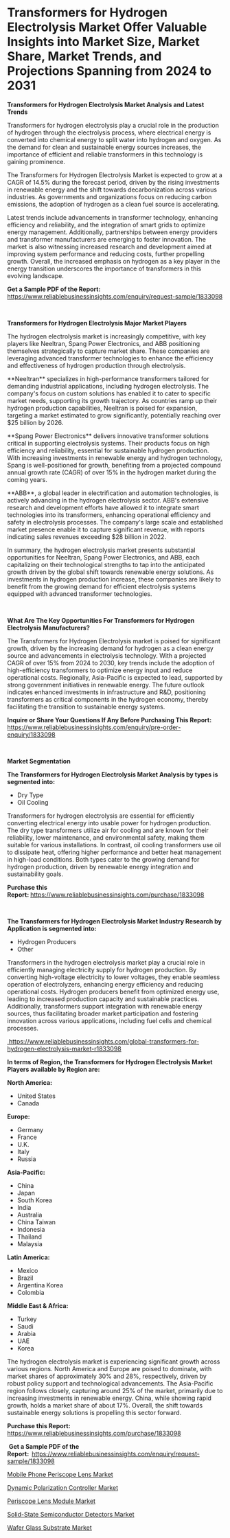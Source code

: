 <p><h1>Transformers for Hydrogen Electrolysis Market Offer Valuable Insights into Market Size, Market Share, Market Trends, and Projections Spanning from 2024 to 2031</h1></p><p><strong>Transformers for Hydrogen Electrolysis Market Analysis and Latest Trends</strong></p>
<p><p>Transformers for hydrogen electrolysis play a crucial role in the production of hydrogen through the electrolysis process, where electrical energy is converted into chemical energy to split water into hydrogen and oxygen. As the demand for clean and sustainable energy sources increases, the importance of efficient and reliable transformers in this technology is gaining prominence. </p><p>The Transformers for Hydrogen Electrolysis Market is expected to grow at a CAGR of 14.5% during the forecast period, driven by the rising investments in renewable energy and the shift towards decarbonization across various industries. As governments and organizations focus on reducing carbon emissions, the adoption of hydrogen as a clean fuel source is accelerating. </p><p>Latest trends include advancements in transformer technology, enhancing efficiency and reliability, and the integration of smart grids to optimize energy management. Additionally, partnerships between energy providers and transformer manufacturers are emerging to foster innovation. The market is also witnessing increased research and development aimed at improving system performance and reducing costs, further propelling growth. Overall, the increased emphasis on hydrogen as a key player in the energy transition underscores the importance of transformers in this evolving landscape.</p></p>
<p><strong>Get a Sample PDF of the Report:&nbsp;</strong> <a href="https://www.reliablebusinessinsights.com/enquiry/request-sample/1833098?utm_campaign=1781&utm_medium=2&utm_source=Github&utm_content=ia&utm_term=19102024&utm_id=transformers-for-hydrogen-electrolysis">https://www.reliablebusinessinsights.com/enquiry/request-sample/1833098</a></p>
<p>&nbsp;</p>
<p><strong>Transformers for Hydrogen Electrolysis Major Market Players</strong></p>
<p><p>The hydrogen electrolysis market is increasingly competitive, with key players like Neeltran, Spang Power Electronics, and ABB positioning themselves strategically to capture market share. These companies are leveraging advanced transformer technologies to enhance the efficiency and effectiveness of hydrogen production through electrolysis.</p><p>**Neeltran** specializes in high-performance transformers tailored for demanding industrial applications, including hydrogen electrolysis. The company's focus on custom solutions has enabled it to cater to specific market needs, supporting its growth trajectory. As countries ramp up their hydrogen production capabilities, Neeltran is poised for expansion, targeting a market estimated to grow significantly, potentially reaching over $25 billion by 2026.</p><p>**Spang Power Electronics** delivers innovative transformer solutions critical in supporting electrolysis systems. Their products focus on high efficiency and reliability, essential for sustainable hydrogen production. With increasing investments in renewable energy and hydrogen technology, Spang is well-positioned for growth, benefiting from a projected compound annual growth rate (CAGR) of over 15% in the hydrogen market during the coming years.</p><p>**ABB**, a global leader in electrification and automation technologies, is actively advancing in the hydrogen electrolysis sector. ABB's extensive research and development efforts have allowed it to integrate smart technologies into its transformers, enhancing operational efficiency and safety in electrolysis processes. The company's large scale and established market presence enable it to capture significant revenue, with reports indicating sales revenues exceeding $28 billion in 2022.</p><p>In summary, the hydrogen electrolysis market presents substantial opportunities for Neeltran, Spang Power Electronics, and ABB, each capitalizing on their technological strengths to tap into the anticipated growth driven by the global shift towards renewable energy solutions. As investments in hydrogen production increase, these companies are likely to benefit from the growing demand for efficient electrolysis systems equipped with advanced transformer technologies.</p></p>
<p>&nbsp;</p>
<p><strong>What Are The Key Opportunities For Transformers for Hydrogen Electrolysis Manufacturers?</strong></p>
<p><p>The Transformers for Hydrogen Electrolysis market is poised for significant growth, driven by the increasing demand for hydrogen as a clean energy source and advancements in electrolysis technology. With a projected CAGR of over 15% from 2024 to 2030, key trends include the adoption of high-efficiency transformers to optimize energy input and reduce operational costs. Regionally, Asia-Pacific is expected to lead, supported by strong government initiatives in renewable energy. The future outlook indicates enhanced investments in infrastructure and R&D, positioning transformers as critical components in the hydrogen economy, thereby facilitating the transition to sustainable energy systems.</p></p>
<p><strong>Inquire or Share Your Questions If Any Before Purchasing This Report:</strong> <a href="https://www.reliablebusinessinsights.com/enquiry/pre-order-enquiry/1833098?utm_campaign=1781&utm_medium=2&utm_source=Github&utm_content=ia&utm_term=19102024&utm_id=transformers-for-hydrogen-electrolysis">https://www.reliablebusinessinsights.com/enquiry/pre-order-enquiry/1833098</a></p>
<p>&nbsp;</p>
<p><strong>Market Segmentation</strong></p>
<p><strong>The Transformers for Hydrogen Electrolysis Market Analysis by types is segmented into:</strong></p>
<p><ul><li>Dry Type</li><li>Oil Cooling</li></ul></p>
<p><p>Transformers for hydrogen electrolysis are essential for efficiently converting electrical energy into usable power for hydrogen production. The dry type transformers utilize air for cooling and are known for their reliability, lower maintenance, and environmental safety, making them suitable for various installations. In contrast, oil cooling transformers use oil to dissipate heat, offering higher performance and better heat management in high-load conditions. Both types cater to the growing demand for hydrogen production, driven by renewable energy integration and sustainability goals.</p></p>
<p><strong>Purchase this Report:&nbsp;</strong><a href="https://www.reliablebusinessinsights.com/purchase/1833098?utm_campaign=1781&utm_medium=2&utm_source=Github&utm_content=ia&utm_term=19102024&utm_id=transformers-for-hydrogen-electrolysis">https://www.reliablebusinessinsights.com/purchase/1833098</a></p>
<p>&nbsp;</p>
<p><strong>The Transformers for Hydrogen Electrolysis Market Industry Research by Application is segmented into:</strong></p>
<p><ul><li>Hydrogen Producers</li><li>Other</li></ul></p>
<p><p>Transformers in the hydrogen electrolysis market play a crucial role in efficiently managing electricity supply for hydrogen production. By converting high-voltage electricity to lower voltages, they enable seamless operation of electrolyzers, enhancing energy efficiency and reducing operational costs. Hydrogen producers benefit from optimized energy use, leading to increased production capacity and sustainable practices. Additionally, transformers support integration with renewable energy sources, thus facilitating broader market participation and fostering innovation across various applications, including fuel cells and chemical processes.</p></p>
<p><a href="https://www.reliablebusinessinsights.com/global-transformers-for-hydrogen-electrolysis-market-r1833098?utm_campaign=1781&utm_medium=2&utm_source=Github&utm_content=ia&utm_term=19102024&utm_id=transformers-for-hydrogen-electrolysis">&nbsp;https://www.reliablebusinessinsights.com/global-transformers-for-hydrogen-electrolysis-market-r1833098</a></p>
<p><strong>In terms of Region, the Transformers for Hydrogen Electrolysis Market Players available by Region are:</strong></p>
<p>
    <p> <strong> North America: </strong>
        <ul>
            <li>United States</li>
            <li>Canada</li>
        </ul>
        </p> 
    <p> <strong> Europe: </strong>
        <ul>
            <li>Germany</li>
            <li>France</li>
            <li>U.K.</li>
            <li>Italy</li>
            <li>Russia</li>
        </ul>
        </p> 
    <p> <strong> Asia-Pacific: </strong>
        <ul>
            <li>China</li>
            <li>Japan</li>
            <li>South Korea</li>
            <li>India</li>
            <li>Australia</li>
            <li>China Taiwan</li>
            <li>Indonesia</li>
            <li>Thailand</li>
            <li>Malaysia</li>
        </ul>
        </p> 
    <p> <strong> Latin America: </strong>
        <ul>
            <li>Mexico</li>
            <li>Brazil</li>
            <li>Argentina Korea</li>
            <li>Colombia</li>
        </ul>
        </p> 
    <p> <strong> Middle East & Africa: </strong>
        <ul>
            <li>Turkey</li>
            <li>Saudi</li>
            <li>Arabia</li>
            <li>UAE</li>
            <li>Korea</li>
        </ul>
    </p>
    </p>
<p><p>The hydrogen electrolysis market is experiencing significant growth across various regions. North America and Europe are poised to dominate, with market shares of approximately 30% and 28%, respectively, driven by robust policy support and technological advancements. The Asia-Pacific region follows closely, capturing around 25% of the market, primarily due to increasing investments in renewable energy. China, while showing rapid growth, holds a market share of about 17%. Overall, the shift towards sustainable energy solutions is propelling this sector forward.</p></p>
<p><strong>Purchase this Report: </strong><a href="https://www.reliablebusinessinsights.com/purchase/1833098?utm_campaign=1781&utm_medium=2&utm_source=Github&utm_content=ia&utm_term=19102024&utm_id=transformers-for-hydrogen-electrolysis">https://www.reliablebusinessinsights.com/purchase/1833098</a></p>
<p>&nbsp;<strong>Get a Sample PDF of the Report:&nbsp;&nbsp;</strong><a href="https://www.reliablebusinessinsights.com/enquiry/request-sample/1833098?utm_campaign=1781&utm_medium=2&utm_source=Github&utm_content=ia&utm_term=19102024&utm_id=transformers-for-hydrogen-electrolysis">https://www.reliablebusinessinsights.com/enquiry/request-sample/1833098</a></p>
<p><strong></strong></p>
<p><p><a href="https://www.linkedin.com/pulse/mobile-phone-periscope-lens-market-innovations-trends-rojse?utm_campaign=1781&utm_medium=2&utm_source=Github&utm_content=ia&utm_term=19102024&utm_id=transformers-for-hydrogen-electrolysis">Mobile Phone Periscope Lens Market</a></p><p><a href="https://www.linkedin.com/pulse/dynamic-polarization-controller-market-investigation-industry-xwihc?utm_campaign=1781&utm_medium=2&utm_source=Github&utm_content=ia&utm_term=19102024&utm_id=transformers-for-hydrogen-electrolysis">Dynamic Polarization Controller Market</a></p><p><a href="https://www.linkedin.com/pulse/periscope-lens-module-ecosystem-mapping-innovation-dtble?utm_campaign=1781&utm_medium=2&utm_source=Github&utm_content=ia&utm_term=19102024&utm_id=transformers-for-hydrogen-electrolysis">Periscope Lens Module Market</a></p><p><a href="https://www.linkedin.com/pulse/solid-state-semiconductor-detectors-market-analysis-oo8le?utm_campaign=1781&utm_medium=2&utm_source=Github&utm_content=ia&utm_term=19102024&utm_id=transformers-for-hydrogen-electrolysis">Solid-State Semiconductor Detectors Market</a></p><p><a href="https://www.linkedin.com/pulse/wafer-glass-substrate-market-share-size-trends-industry-rq7se?utm_campaign=1781&utm_medium=2&utm_source=Github&utm_content=ia&utm_term=19102024&utm_id=transformers-for-hydrogen-electrolysis">Wafer Glass Substrate Market</a></p></p>